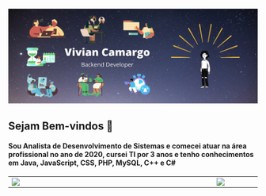 ![alt text](https://github.com/Vivianpcamargo/Vivianpcamargo/blob/main/VivianCamargo.png?raw=true)
<h2>Sejam Bem-vindos 👋</h2>

<h4>Sou Analista de Desenvolvimento de Sistemas e comecei atuar na área profissional no ano de 2020, cursei TI por 3 anos e tenho conhecimentos em Java, JavaScript, CSS, PHP, MySQL, C++ e C#</h4>

<center>
<table>
    <tr>
        <td><img width="400px" align="left" src="https://github-readme-stats.vercel.app/api/top-langs/?username=Vivianpcamargo&hide=html&layout=compact&theme=buefy" /></td>
        <td><img width="490px" align="left" src="https://github-readme-stats.vercel.app/api?username=Vivianpcamargo&theme=buefy"/></td>
    </tr>   
</table>
</center> 
